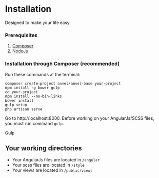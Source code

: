 # Installation

Designed to make your life easy.

### Prerequisites

1. [Composer](//getcomposer.org)
2. [NodeJs](//nodejs.org)

### Installation through Composer (recommended)

Run these commands at the terminal:

```
composer create-project anvel/anvel-base your-project
npm install -g bower gulp
cd your-project
npm install --no-bin-links
bower install
gulp setup
php artisan serve
```

Go to http://localhost:8000. Before working on your AngularJs/SCSS
files, you must run command `gulp`.

<wi><a ui-sref="eli5.show({title: 'gulp'})">Gulp</a></wi>

## Your working directories

- Your AngularJs files are located in `/angular`
- Your scss files are located in `/style`
- Your views are located in `/public/views`